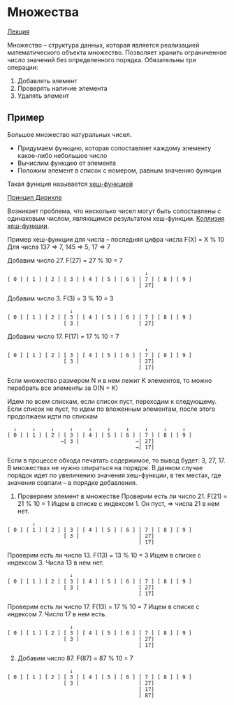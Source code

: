 # Множества

[Лекция](https://www.youtube.com/watch?v=PUpmV2ieIHA&list=PL6Wui14DvQPySdPv5NUqV3i8sDbHkCKC5&index=4)

Множество – структура данных, которая является реализацией математического
объекта множество. Позволяет хранить ограниченное число значений без
определенного порядка. Обязательны три операции:

1. Добавлять элемент
1. Проверять наличие элемента
1. Удалять элемент

## Пример

Большое множество натуральных чисел.

- Придумаем функцию, которая сопоставляет каждому элементу какое-либо небольшое
число
- Вычислим функцию от элемента
- Положим элемент в список с номером, равным значению функции

Такая функция называется
[хеш-функцией](https://ru.wikipedia.org/wiki/%D0%A5%D0%B5%D1%88-%D1%84%D1%83%D0%BD%D0%BA%D1%86%D0%B8%D1%8F)

[Принцип
Дирихле](https://ru.wikipedia.org/wiki/%D0%9F%D1%80%D0%B8%D0%BD%D1%86%D0%B8%D0%BF_%D0%94%D0%B8%D1%80%D0%B8%D1%85%D0%BB%D0%B5_(%D0%BA%D0%BE%D0%BC%D0%B1%D0%B8%D0%BD%D0%B0%D1%82%D0%BE%D1%80%D0%B8%D0%BA%D0%B0))

Возникает проблема, что несколько чисел могут быть сопоставлены с одинаковым
числом, являющимся результатом хеш-функции. [Коллизия
хеш-функции](https://ru.wikipedia.org/wiki/%D0%9A%D0%BE%D0%BB%D0%BB%D0%B8%D0%B7%D0%B8%D1%8F_%D1%85%D0%B5%D1%88-%D1%84%D1%83%D0%BD%D0%BA%D1%86%D0%B8%D0%B8).

Пример хеш-функции для числа – последняя цифра числа F(X) = X % 10 Для числа 137
=> 7, 145 => 5, 17 => 7

Добавим число 27. F(27) = 27 % 10 = 7

``` text
                                            ↓
[ 0 ] [ 1 ] [ 2 ] [ 3 ] [ 4 ] [ 5 ] [ 6 ] [ 7 ] [ 8 ] [ 9 ]
                                          [ 27]
```

Добавим число 3. F(3) = 3 % 10 = 3

``` text
                    ↓
[ 0 ] [ 1 ] [ 2 ] [ 3 ] [ 4 ] [ 5 ] [ 6 ] [ 7 ] [ 8 ] [ 9 ]
                  [ 3 ]                   [ 27]
```

Добавим число 17. F(17) = 17 % 10 = 7

``` text
                                            ↓
[ 0 ] [ 1 ] [ 2 ] [ 3 ] [ 4 ] [ 5 ] [ 6 ] [ 7 ] [ 8 ] [ 9 ]
                  [ 3 ]                   [ 27]
                                          [ 17]
```

Если множество размером N и в нем лежит K элементов, то можно перебрать все
элементы за O(N + K)

Идем по всем спискам, если список пуст, переходим к следующему. Если список не
пуст, то идем по вложенным элементам, после этого продолжаем идти по спискам

``` text
  ↓     ↓     ↓     ↓     ↓     ↓     ↓     ↓     ↓     ↓
[ 0 ] [ 1 ] [ 2 ] [ 3 ] [ 4 ] [ 5 ] [ 6 ] [ 7 ] [ 8 ] [ 9 ]
                 →[ 3 ]                  →[ 27]
                                         →[ 17]
```

Если в процессе обхода печатать содержимое, то вывод будет: 3, 27, 17. В
множествах не нужно опираться на порядок. В данном случае порядок идет по
увеличению значения хеш-функции, в тех местах, где значения совпали – в порядке
добавления.

1. Проверяем элемент в множестве
Проверим есть ли число 21. F(21) = 21 % 10 = 1
Ищем в списке с индексом 1. Он пуст, => числа 21 в нем нет.

``` text
        ↓                                   
[ 0 ] [ 1 ] [ 2 ] [ 3 ] [ 4 ] [ 5 ] [ 6 ] [ 7 ] [ 8 ] [ 9 ]
                  [ 3 ]                   [ 27]
                                          [ 17]
```

Проверим есть ли число 13. F(13) = 13 % 10 = 3
Ищем в списке с индексом 3. Числа 13 в нем нет.

``` text
                    ↓                      
[ 0 ] [ 1 ] [ 2 ] [ 3 ] [ 4 ] [ 5 ] [ 6 ] [ 7 ] [ 8 ] [ 9 ]
                  [ 3 ]                   [ 27]
                                          [ 17]
```

Проверим есть ли число 17. F(13) = 17 % 10 = 7
Ищем в списке с индексом 7. Число 17 в нем есть.

``` text
                    ↓                      
[ 0 ] [ 1 ] [ 2 ] [ 3 ] [ 4 ] [ 5 ] [ 6 ] [ 7 ] [ 8 ] [ 9 ]
                  [ 3 ]                   [ 27]
                                          [ 17]
```

2. Добавим число 87. F(87) = 87 % 10 = 7

``` text
                    ↓                      
[ 0 ] [ 1 ] [ 2 ] [ 3 ] [ 4 ] [ 5 ] [ 6 ] [ 7 ] [ 8 ] [ 9 ]
                  [ 3 ]                   [ 27]
                                          [ 17]
                                          [ 87]
```
